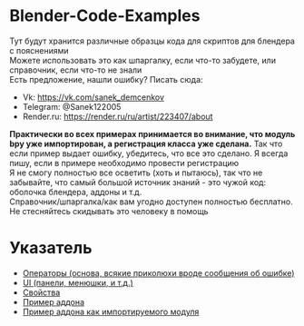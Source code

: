 # Blender-Code-Examples
Тут будут хранится различные образцы кода для скриптов для блендера с пояснениями <br />
Можете использовать это как шпаргалку, если что-то забудете, или справочник, если что-то не знали <br />
Есть предложение, нашли ошибку? Писать сюда: 
+ Vk: https://vk.com/sanek_demcenkov 
+ Telegram: @Sanek122005
+ Render.ru: https://render.ru/ru/artist/223407/about 

**Практически во всех примерах принимается во внимание, что модуль bpy уже импортирован, а регистрация класса уже сделана.** Так что если пример выдает ошибку, убедитесь, что все это сделано. Я всегда пишу, если в примере необходимо провести регистрацию <br />
Я не смогу полностью все осветить (хоть и пытаюсь), так что не забывайте, что самый большой источник знаний - это чужой код: оболочка блендера, аддоны и т.д. <br />
Справочник/шпаргалка/как вам угодно доступен полностью бесплатно. Не стесняйтесь скидывать это человеку в помощь <br />
# Указатель
+ [Операторы (основа, всякие приколюхи вроде сообщения об ошибке)](https://github.com/sanya-2005/Blender-Code-Examples/blob/main/Operators.py "Operator.py")
+ [UI (панели, менюшки, и т.д.)](https://github.com/sanya-2005/Blender-Code-Examples/blob/main/UI.py "UI.py")
+ [Свойства](https://github.com/sanya-2005/Blender-Code-Examples/blob/main/props.py "props.py")
+ [Пример аддона](https://github.com/sanya-2005/Blender-Code-Examples/tree/main/simple_addon "simple addon")
+ [Пример аддона как импортируемого модуля](https://github.com/sanya-2005/Blender-Code-Examples/tree/main/addon_library "addon library")
